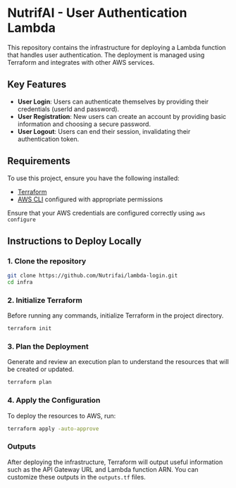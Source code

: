 # NutrifAI - User Authentication Lambda
This repository contains the infrastructure for deploying a Lambda function that handles user authentication. The deployment is managed using Terraform and integrates with other AWS services.

## Key Features

- **User Login**: Users can authenticate themselves by providing their credentials (userId and password).
- **User Registration**: New users can create an account by providing basic information and choosing a secure password.
- **User Logout**: Users can end their session, invalidating their authentication token.

## Requirements

To use this project, ensure you have the following installed:
- [Terraform](https://www.terraform.io/downloads)
- [AWS CLI](https://aws.amazon.com/cli/) configured with appropriate permissions

Ensure that your AWS credentials are configured correctly using `aws configure`

## Instructions to Deploy Locally

### 1. Clone the repository
```bash
git clone https://github.com/Nutrifai/lambda-login.git
cd infra
```

### 2. Initialize Terraform
Before running any commands, initialize Terraform in the project directory.
```bash
terraform init
```

### 3. Plan the Deployment
Generate and review an execution plan to understand the resources that will be created or updated.
```bash
terraform plan
```

### 4. Apply the Configuration
To deploy the resources to AWS, run:
```bash
terraform apply -auto-approve
```

### Outputs
After deploying the infrastructure, Terraform will output useful information such as the API Gateway URL and Lambda function ARN. You can customize these outputs in the `outputs.tf` files.
